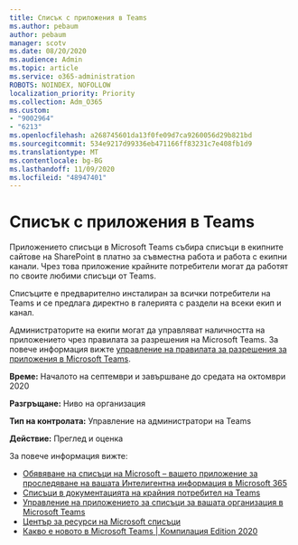 ```yaml
---
title: Списък с приложения в Teams
ms.author: pebaum
author: pebaum
manager: scotv
ms.date: 08/20/2020
ms.audience: Admin
ms.topic: article
ms.service: o365-administration
ROBOTS: NOINDEX, NOFOLLOW
localization_priority: Priority
ms.collection: Adm_O365
ms.custom:
- "9002964"
- "6213"
ms.openlocfilehash: a268745601da13f0fe09d7ca9260056d29b821bd
ms.sourcegitcommit: 534e9217d99336eb471166ff83231c7e408fb1d9
ms.translationtype: MT
ms.contentlocale: bg-BG
ms.lasthandoff: 11/09/2020
ms.locfileid: "48947401"
---
```

# <a name="lists-app-in-teams"></a>Списък с приложения в Teams

Приложението списъци в Microsoft Teams събира списъци в екипните сайтове на SharePoint в платно за съвместна работа и работа с екипни канали. Чрез това приложение крайните потребители могат да работят по своите любими списъци от Teams.

Списъците е предварително инсталиран за всички потребители на Teams и се предлага директно в галерията с раздели на всеки екип и канал.

Администраторите на екипи могат да управляват наличността на приложението чрез правилата за разрешения на Microsoft Teams. За повече информация вижте [управление на правилата за разрешения за приложения в Microsoft Teams](https://docs.microsoft.com/microsoftteams/teams-app-permission-policies).

**Време:** Началото на септември и завършване до средата на октомври 2020  

**Разгръщане:** Ниво на организация  

**Тип на контролата:**  Управление на администратори на Teams  

**Действие:**  Преглед и оценка

За повече информация вижте:

- [Обявяване на списъци на Microsoft – вашето приложение за проследяване на вашата Интелигентна информация в Microsoft 365](https://techcommunity.microsoft.com/t5/microsoft-365-blog/announcing-microsoft-lists-your-smart-information-tracking-app/ba-p/1372233)
- [Списъци в документацията на крайния потребител на Teams](https://support.microsoft.com/office/get-started-with-lists-in-microsoft-taeams-c971e46b-b36c-491b-9c35-efeddd0297db)
- [Управление на приложението за списъци за вашата организация в Microsoft Teams](https://docs.microsoft.com/microsoftteams/manage-lists-app)
- [Център за ресурси на Microsoft списъци](https://aka.ms/MSLists)
- [Какво е новото в Microsoft Teams | Компилация Edition 2020](https://techcommunity.microsoft.com/t5/microsoft-teams-blog/what-s-new-in-microsoft-teams-build-edition-2020/ba-p/1394224)
